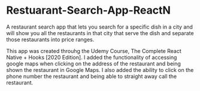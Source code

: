 # Restuarant-Search-App-ReactN
A restaurant search app that lets you search for a specific dish in a city and will show you all the restaurants 
in that city that serve the dish and separate those restaurants into price ranges.

This app was created throuhg the Udemy Course, The Complete React Native + Hooks [2020 Edition]. 
I added the functionality of accessing google maps when clicking on the address of the restaurant
and being shown the restaurant in Google Maps. I also added the ability to click on the phone number
the restaurant and being able to straight away call the restaurant.
